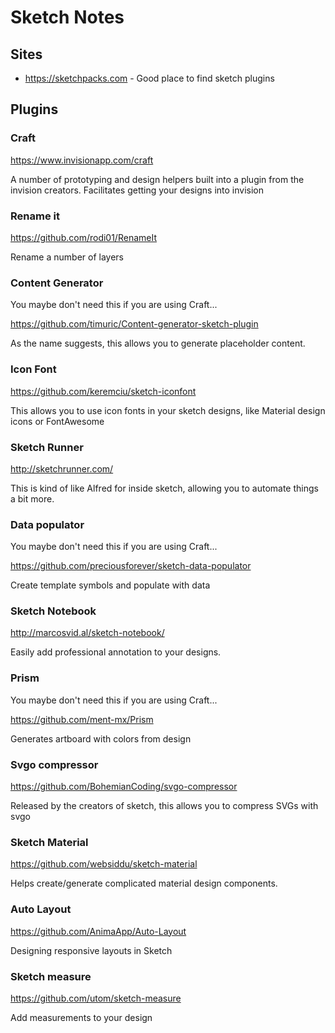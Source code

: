 # Sketch Notes

## Sites

* https://sketchpacks.com - Good place to find sketch plugins

## Plugins

### Craft

https://www.invisionapp.com/craft

A number of prototyping and design helpers built into a plugin from the invision creators.  Facilitates getting your designs into invision

### Rename it

https://github.com/rodi01/RenameIt

Rename a number of layers

### Content Generator

You maybe don't need this if you are using Craft...

https://github.com/timuric/Content-generator-sketch-plugin

As the name suggests, this allows you to generate placeholder content.

### Icon Font

https://github.com/keremciu/sketch-iconfont

This allows you to use icon fonts in your sketch designs, like Material design icons or FontAwesome

### Sketch Runner

http://sketchrunner.com/

This is kind of like Alfred for inside sketch, allowing you to automate things a bit more.

### Data populator

You maybe don't need this if you are using Craft...

https://github.com/preciousforever/sketch-data-populator

Create template symbols and populate with data

### Sketch Notebook

http://marcosvid.al/sketch-notebook/

Easily add professional annotation to your designs.

### Prism

You maybe don't need this if you are using Craft...

https://github.com/ment-mx/Prism

Generates artboard with colors from design

### Svgo compressor

https://github.com/BohemianCoding/svgo-compressor

Released by the creators of sketch, this allows you to compress SVGs with svgo

### Sketch Material

https://github.com/websiddu/sketch-material

Helps create/generate complicated material design components.

### Auto Layout

https://github.com/AnimaApp/Auto-Layout

Designing responsive layouts in Sketch

### Sketch measure

https://github.com/utom/sketch-measure

Add measurements to your design

